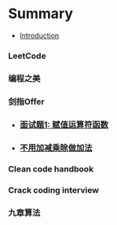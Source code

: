 # Summary

* [Introduction](README.md)

### LeetCode

### 编程之美

### 剑指Offer

* ### [面试题1: 赋值运算符函数](jian-zhi-offer/mian-shi-ti-1-fu-zhi-yun-suan-fu-han-shu.md)
* ### [不用加减乘除做加法](jian-zhi-offer/bu-yong-jia-jian-cheng-chu-zuo-jia-fa.md)

### Clean code handbook

### Crack coding interview

### 九章算法



